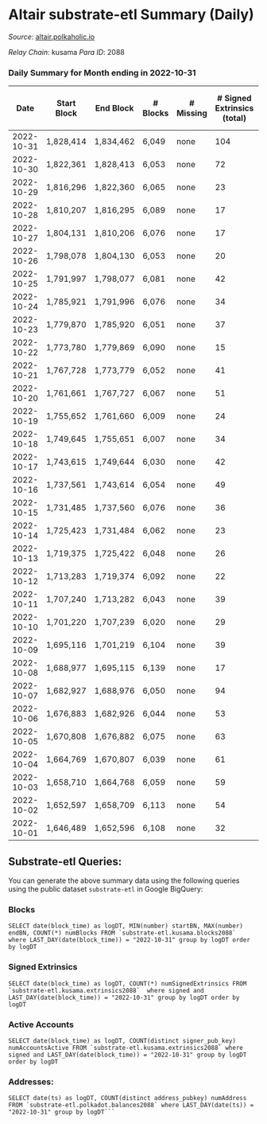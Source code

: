 # Altair substrate-etl Summary (Daily)

_Source_: [altair.polkaholic.io](https://altair.polkaholic.io)

*Relay Chain*: kusama
*Para ID*: 2088



### Daily Summary for Month ending in 2022-10-31


| Date | Start Block | End Block | # Blocks | # Missing | # Signed Extrinsics (total) | # Active Accounts | # Addresses with Balances | # Events | # Transfers | # XCM Transfers In | # XCM Transfers Out |
| ---- | ----------- | --------- | -------- | --------- | --------------------------- | ----------------- | ------------------------- | -------- | ----------- | ------------------ | ------------------- |
| 2022-10-31 | 1,828,414 | 1,834,462 | 6,049 | none  | 104 | 62 | 29,215 | 12,855 | 37 ($5,301.43) | 2 ($287.48) | 4 ($55.58) |
| 2022-10-30 | 1,822,361 | 1,828,413 | 6,053 | none  | 72 | 38 | 29,213 | 12,663 | 41 ($4,858.48) | 5 ($1,661.15) | 4 ($554.38) |
| 2022-10-29 | 1,816,296 | 1,822,360 | 6,065 | none  | 23 | 16 | 29,211 | 12,305 | 10 ($260.27) |   | 1 ($1.44) |
| 2022-10-28 | 1,810,207 | 1,816,295 | 6,089 | none  | 17 | 14 |  | 12,332 | 4 ($292.66) |   | 1 ($72.64) |
| 2022-10-27 | 1,804,131 | 1,810,206 | 6,076 | none  | 17 | 13 | 29,206 | 12,276 | 5 ($361.60) |   |   |
| 2022-10-26 | 1,798,078 | 1,804,130 | 6,053 | none  | 20 | 16 |  | 12,258 | 9 ($747.13) |   | 1 ($13.74) |
| 2022-10-25 | 1,791,997 | 1,798,077 | 6,081 | none  | 42 | 22 | 29,204 | 12,492 | 16 ($404.27) | 1 ($91.40) | 2 ($105.88) |
| 2022-10-24 | 1,785,921 | 1,791,996 | 6,076 | none  | 34 | 22 |  | 12,424 | 14 ($2,123.26) | 2 ($58.44) | 3 ($20.15) |
| 2022-10-23 | 1,779,870 | 1,785,920 | 6,051 | none  | 37 | 22 |  | 12,384 | 14 ($559.19) | 1 ($0.10) | 2 ($1.87) |
| 2022-10-22 | 1,773,780 | 1,779,869 | 6,090 | none  | 15 | 13 | 29,196 | 12,294 | 7 ($400.06) |   |   |
| 2022-10-21 | 1,767,728 | 1,773,779 | 6,052 | none  | 41 | 25 |  | 12,396 | 20 ($1,702.53) | 1 ($211.39) | 1 ($142.84) |
| 2022-10-20 | 1,761,661 | 1,767,727 | 6,067 | none  | 51 | 18 |  | 12,511 | 24 ($313.94) |   |   |
| 2022-10-19 | 1,755,652 | 1,761,660 | 6,009 | none  | 24 | 17 |  | 12,218 | 12 ($1,071.51) | 2 ($13.99) |   |
| 2022-10-18 | 1,749,645 | 1,755,651 | 6,007 | none  | 34 | 25 |  | 12,273 | 16 ($558.24) |   |   |
| 2022-10-17 | 1,743,615 | 1,749,644 | 6,030 | none  | 42 | 30 |  | 12,386 | 21 ($2,901.82) |   | 3 ($33.97) |
| 2022-10-16 | 1,737,561 | 1,743,614 | 6,054 | none  | 49 | 36 | 29,176 | 12,502 | 24 ($1,799.87) | 3 ($196.32) | 2 ($120.00) |
| 2022-10-15 | 1,731,485 | 1,737,560 | 6,076 | none  | 36 | 25 | 29,174 | 12,438 | 18 ($1,713.42) | 3 ($271.20) | 1 ($43.78) |
| 2022-10-14 | 1,725,423 | 1,731,484 | 6,062 | none  | 23 | 19 | 29,172 | 12,307 | 11 ($107.47) | 1 ($4.29) | 1 ($52.43) |
| 2022-10-13 | 1,719,375 | 1,725,422 | 6,048 | none  | 26 | 18 | 29,171 | 12,295 | 11 ($52.64) |   | 2 ($31.23) |
| 2022-10-12 | 1,713,283 | 1,719,374 | 6,092 | none  | 22 | 20 | 29,168 | 12,361 | 7 ($429.18) | 1 ($2.66) | 1 ($10.02) |
| 2022-10-11 | 1,707,240 | 1,713,282 | 6,043 | none  | 39 | 26 | 29,167 | 12,381 | 17 ($146.04) | 1 ($9.07) | 3 ($39.55) |
| 2022-10-10 | 1,701,220 | 1,707,239 | 6,020 | none  | 29 | 22 | 29,166 | 12,266 | 19 ($2,428.70) |   | 1 ($4.61) |
| 2022-10-09 | 1,695,116 | 1,701,219 | 6,104 | none  | 39 | 22 | 29,165 | 12,486 | 13 ($153.71) |   |   |
| 2022-10-08 | 1,688,977 | 1,695,115 | 6,139 | none  | 17 | 15 | 29,165 | 12,400 | 3 ($66.72) |   |   |
| 2022-10-07 | 1,682,927 | 1,688,976 | 6,050 | none  | 94 | 42 | 29,165 | 12,921 | 56 ($14,531.37) | 2 ($180.92) | 1 ($21.90) |
| 2022-10-06 | 1,676,883 | 1,682,926 | 6,044 | none  | 53 | 43 | 29,149 | 12,463 | 16 ($552.96) | 2 ($183.16) | 2 ($56.72) |
| 2022-10-05 | 1,670,808 | 1,676,882 | 6,075 | none  | 63 | 49 | 29,149 | 12,586 | 13 ($602.90) | 1 ($98.76) | 3 ($21.71) |
| 2022-10-04 | 1,664,769 | 1,670,807 | 6,039 | none  | 61 | 47 | 29,147 | 12,514 | 20 ($393.63) |   | 2 ($3.47) |
| 2022-10-03 | 1,658,710 | 1,664,768 | 6,059 | none  | 59 | 49 |  | 12,567 | 16 ($10,980.62) | 5 ($1,654.22) | 1 ($0.57) |
| 2022-10-02 | 1,652,597 | 1,658,709 | 6,113 | none  | 54 | 44 |  | 12,611 | 12 ($1,517.04) | 2 ($91.98) | 1 ($138.22) |
| 2022-10-01 | 1,646,489 | 1,652,596 | 6,108 | none  | 32 | 30 |  | 12,440 | 5 ($200.23) | 1 ($92.65) |   |

## Substrate-etl Queries:
You can generate the above summary data using the following queries using the public dataset `substrate-etl` in Google BigQuery:


### Blocks
```
SELECT date(block_time) as logDT, MIN(number) startBN, MAX(number) endBN, COUNT(*) numBlocks FROM `substrate-etl.kusama.blocks2088`  where LAST_DAY(date(block_time)) = "2022-10-31" group by logDT order by logDT
```


### Signed Extrinsics
```
SELECT date(block_time) as logDT, COUNT(*) numSignedExtrinsics FROM `substrate-etl.kusama.extrinsics2088`  where signed and LAST_DAY(date(block_time)) = "2022-10-31" group by logDT order by logDT
```


### Active Accounts
```
SELECT date(block_time) as logDT, COUNT(distinct signer_pub_key) numAccountsActive FROM `substrate-etl.kusama.extrinsics2088` where signed and LAST_DAY(date(block_time)) = "2022-10-31" group by logDT order by logDT
```


### Addresses:
```
SELECT date(ts) as logDT, COUNT(distinct address_pubkey) numAddress FROM `substrate-etl.polkadot.balances2088` where LAST_DAY(date(ts)) = "2022-10-31" group by logDT```

